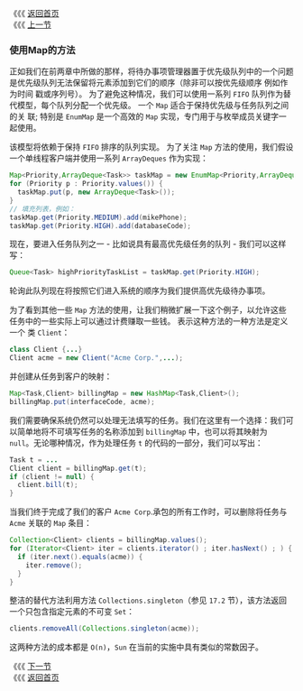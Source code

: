 《《《 [返回首页](../README.md)       <br/>
《《《 [上一节](00_Maps.md)

### 使用Map的方法

正如我们在前两章中所做的那样，将待办事项管理器置于优先级队列中的一个问题是优先级队列无法保留将元素添加到它们的顺序（除非可以按优先级顺序 例如作为时间
戳或序列号）。 为了避免这种情况，我们可以使用一系列 `FIFO` 队列作为替代模型，每个队列分配一个优先级。 一个 `Map` 适合于保持优先级与任务队列之间的关
联; 特别是 `EnumMap` 是一个高效的 `Map` 实现，专门用于与枚举成员关键字一起使用。

该模型将依赖于保持 `FIFO` 排序的队列实现。 为了关注 `Map` 方法的使用，我们假设一个单线程客户端并使用一系列 `ArrayDeques` 作为实现：

```java
Map<Priority,ArrayDeque<Task>> taskMap = new EnumMap<Priority,ArrayDeque<Task>>(Priority.class);
for (Priority p : Priority.values()) {
  taskMap.put(p, new ArrayDeque<Task>());
}
// 填充列表，例如：
taskMap.get(Priority.MEDIUM).add(mikePhone);
taskMap.get(Priority.HIGH).add(databaseCode);
```

现在，要进入任务队列之一 - 比如说具有最高优先级任务的队列 - 我们可以这样写：

```java
Queue<Task> highPriorityTaskList = taskMap.get(Priority.HIGH);
```

轮询此队列现在将按照它们进入系统的顺序为我们提供高优先级待办事项。

为了看到其他一些 `Map` 方法的使用，让我们稍微扩展一下这个例子，以允许这些任务中的一些实际上可以通过计费赚取一些钱。 表示这种方法的一种方法是定义一个
类 `Client`：

```java
class Client {...}
Client acme = new Client("Acme Corp.",...);
```

并创建从任务到客户的映射：

```java
Map<Task,Client> billingMap = new HashMap<Task,Client>();
billingMap.put(interfaceCode, acme);
```

我们需要确保系统仍然可以处理无法填写的任务。我们在这里有一个选择：我们可以简单地将不可填写任务的名称添加到 `billingMap` 中，也可以将其映射为 
`null`。无论哪种情况，作为处理任务 `t` 的代码的一部分，我们可以写出：

```java
Task t = ...
Client client = billingMap.get(t);
if (client != null) {
  client.bill(t);
}
```

当我们终于完成了我们的客户 `Acme Corp`.承包的所有工作时，可以删除将任务与 `Acme` 关联的 `Map` 条目：

```java
Collection<Client> clients = billingMap.values();
for (Iterator<Client> iter = clients.iterator() ; iter.hasNext() ; ) {
  if (iter.next().equals(acme)) {
    iter.remove();
  }
}
```

整洁的替代方法利用方法 `Collections.singleton`（参见 `17.2` 节），该方法返回一个只包含指定元素的不可变 `Set`：

```java
clients.removeAll(Collections.singleton(acme));
```

这两种方法的成本都是 `O(n)`，`Sun` 在当前的实施中具有类似的常数因子。

《《《 [下一节](02_Implementing_Map.md)      <br/>
《《《 [返回首页](../README.md)
